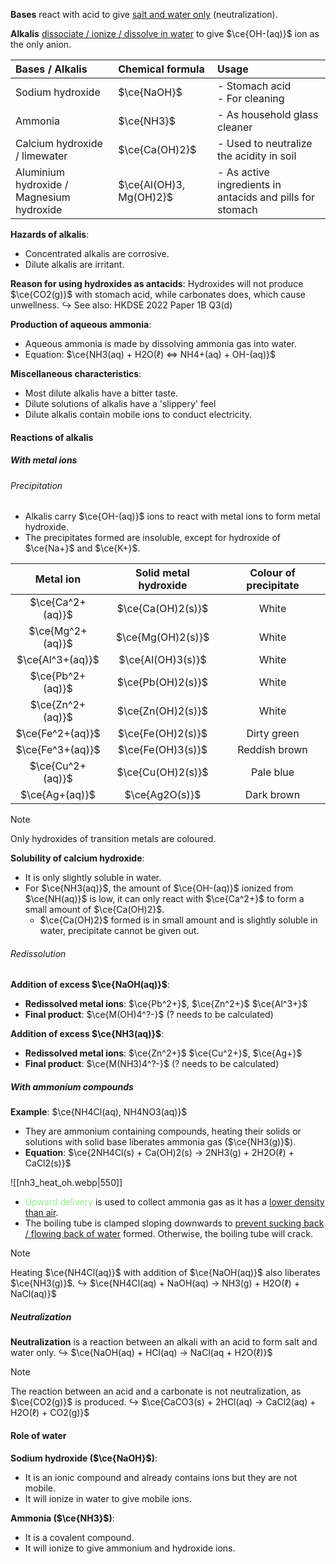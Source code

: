**Bases** react with acid to give <u>salt and water only</u> (neutralization).

**Alkalis** <u>dissociate / ionize / dissolve in water</u> to give $\ce{OH-(aq)}$ ion as the only anion.

| Bases / Alkalis | Chemical formula | Usage |
| :--- | :--- | :--- |
| Sodium hydroxide | $\ce{NaOH}$ | - Stomach acid<br>- For cleaning |
| Ammonia | $\ce{NH3}$ | - As household glass cleaner |
| Calcium hydroxide / limewater | $\ce{Ca(OH)2}$ | - Used to neutralize the acidity in soil |
| Aluminium hydroxide / Magnesium hydroxide | $\ce{Al(OH)3, Mg(OH)2}$ | - As active ingredients in antacids and pills for stomach |

**Hazards of alkalis**:
- Concentrated alkalis are corrosive.
- Dilute alkalis are irritant.

**Reason for using hydroxides as antacids**:
Hydroxides will not produce $\ce{CO2(g)}$ with stomach acid, while carbonates does, which cause unwellness.
↪️ See also: HKDSE 2022 Paper 1B Q3(d)

**Production of aqueous ammonia**:
- Aqueous ammonia is made by dissolving ammonia gas into water.
- Equation: $\ce{NH3(aq) + H2O(ℓ) <=> NH4+(aq) + OH-(aq)}$

**Miscellaneous characteristics**:
- Most dilute alkalis have a bitter taste.
- Dilute solutions of alkalis have a 'slippery' feel
- Dilute alkalis contain mobile ions to conduct electricity.

#### Reactions of alkalis
##### With metal ions
###### Precipitation
- Alkalis carry $\ce{OH-(aq)}$ ions to react with metal ions to form metal hydroxide.
- The precipitates formed are insoluble, except for hydroxide of $\ce{Na+}$ and $\ce{K+}$.

| Metal ion | Solid metal hydroxide | Colour of precipitate |
| :--: | :--: | :--: |
| $\ce{Ca^2+(aq)}$ | $\ce{Ca(OH)2(s)}$ | White |
| $\ce{Mg^2+(aq)}$ | $\ce{Mg(OH)2(s)}$ | White |
| $\ce{Al^3+(aq)}$ | $\ce{Al(OH)3(s)}$ | White |
| $\ce{Pb^2+(aq)}$ | $\ce{Pb(OH)2(s)}$ | White |
| $\ce{Zn^2+(aq)}$ | $\ce{Zn(OH)2(s)}$ | White |
| $\ce{Fe^2+(aq)}$ | $\ce{Fe(OH)2(s)}$ | Dirty green |
| $\ce{Fe^3+(aq)}$ | $\ce{Fe(OH)3(s)}$ | Reddish brown |
| $\ce{Cu^2+(aq)}$ | $\ce{Cu(OH)2(s)}$ | Pale blue |
| $\ce{Ag+(aq)}$ | $\ce{Ag2O(s)}$ | Dark brown |

> [!note]
> Only hydroxides of transition metals are coloured.

**Solubility of calcium hydroxide**:
- It is only slightly soluble in water.
- For $\ce{NH3(aq)}$, the amount of $\ce{OH-(aq)}$ ionized from $\ce{NH(aq)}$ is low, it can only react with $\ce{Ca^2+}$ to form a small amount of $\ce{Ca(OH)2}$.
	- $\ce{Ca(OH)2}$  formed is in small amount and is slightly soluble in water, precipitate cannot be given out.

###### Redissolution
**Addition of excess $\ce{NaOH(aq)}$**:
- **Redissolved metal ions**: $\ce{Pb^2+}$, $\ce{Zn^2+}$ $\ce{Al^3+}$
- **Final product**: $\ce{M(OH)4^?-}$ (? needs to be calculated)

**Addition of excess $\ce{NH3(aq)}$**:
- **Redissolved metal ions**: $\ce{Zn^2+}$ $\ce{Cu^2+}$, $\ce{Ag+}$
- **Final product**: $\ce{M(NH3)4^?-}$ (? needs to be calculated)

##### With ammonium compounds
**Example**: $\ce{NH4Cl(aq), NH4NO3(aq)}$
- They are ammonium containing compounds, heating their solids or solutions with solid base liberates ammonia gas ($\ce{NH3(g)}$).
- **Equation**: $\ce{2NH4Cl(s) + Ca(OH)2(s) -> 2NH3(g) + 2H2O(ℓ) + CaCl2(s)}$

![[nh3_heat_oh.webp|550]]
- <span style="color: lightgreen">Upward delivery</span> is used to collect ammonia gas as it has a <u>lower density than air</u>.
- The boiling tube is clamped sloping downwards to <u>prevent sucking back / flowing back of water</u> formed. Otherwise, the boiling tube will crack.

> [!note]
> Heating $\ce{NH4Cl(aq)}$ with addition of $\ce{NaOH(aq)}$ also liberates $\ce{NH3(g)}$.
> ↪️ $\ce{NH4Cl(aq) + NaOH(aq) -> NH3(g) + H2O(ℓ) + NaCl(aq)}$

##### Neutralization
**Neutralization** is a reaction between an alkali with an acid to form salt and water only.
↪️ $\ce{NaOH(aq) + HCl(aq) -> NaCl(aq + H2O(ℓ)}$

> [!note]
> The reaction between an acid and a carbonate is not neutralization, as $\ce{CO2(g)}$ is produced.
> ↪️ $\ce{CaCO3(s) + 2HCl(aq) -> CaCl2(aq) + H2O(ℓ) + CO2(g)}$

#### Role of water
**Sodium hydroxide ($\ce{NaOH}$)**:
- It is an ionic compound and already contains ions but they are not mobile.
- It will ionize in water to give mobile ions.

**Ammonia ($\ce{NH3}$)**:
- It is a covalent compound.
- It will ionize to give ammonium and hydroxide ions.
